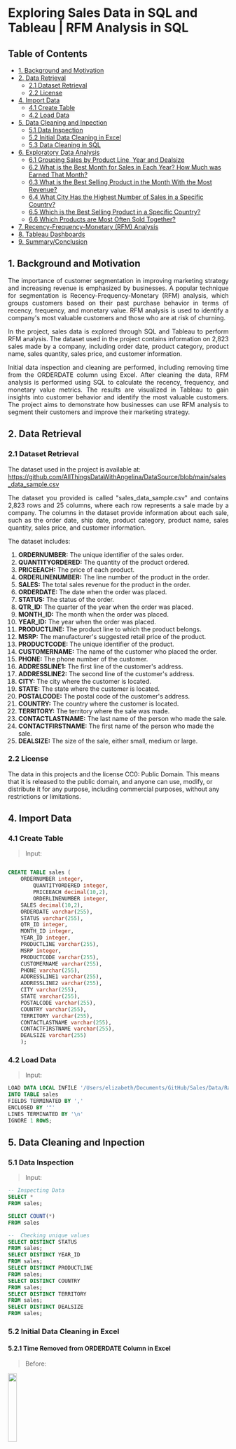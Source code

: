 # Exploring Sales Data in SQL and Tableau | RFM Analysis in SQL

## Table of Contents
- [1. Background and Motivation](#1-background-and-motivation)
- [2. Data Retrieval](#2-data-retrieval)
  * [2.1 Dataset Retrieval](#21-dataset-retrieval)
  * [2.2 License](#22-license)
- [4. Import Data](#4-import-data)
  * [4.1 Create Table](#41-create-table)
  * [4.2 Load Data](#42-load-data)
- [5. Data Cleaning and Inpection](#5-data-cleaning-and-inpection)
  * [5.1 Data Inspection](#51-data-inspection)
  * [5.2 Initial Data Cleaning in Excel](#52-initial-data-cleaning-in-excel)
  * [5.3 Data Cleaning in SQL](#53-data-cleaning-in-sql)
- [6. Exploratory Data Analysis](#6-exploratory-data-analysis)
  * [6.1 Grouping Sales by Product Line, Year and Dealsize](#61-grouping-sales-by-product-line-year-and-dealsize)
  * [6.2 What is the Best Month for Sales in Each Year? How Much was Earned That Month?](#62-what-is-the-best-month-for-sales-in-each-year-how-much-was-earned-that-month)
  * [6.3 What is the Best Selling Product in the Month With the Most Revenue?](#63-what-is-the-best-selling-product-in-the-month-with-the-most-revenue)
  * [6.4 What City Has the Highest Number of Sales in a Specific Country?](#64-what-city-has-the-highest-number-of-sales-in-a-specific-country)
  * [6.5 Which is the Best Selling Product in a Specific Country?](#65-which-is-the-best-selling-product-in-a-specific-country)
  * [6.6 Which Products are Most Often Sold Together?](#66-which-products-are-most-often-sold-together)
- [7. Recency-Frequency-Monetary (RFM) Analysis](#7-recency-frequency-monetary-rfm-analysis)
- [8. Tableau Dashboards](#8-tableau-dashboards)
- [9. Summary/Conclusion](#9-summaryconclusion)

## 1. Background and Motivation
<p align = "justify">
The importance of customer segmentation in improving marketing strategy and increasing revenue is emphasized by businesses. A popular technique for segmentation is Recency-Frequency-Monetary (RFM) analysis, which groups customers based on their past purchase behavior in terms of recency, frequency, and monetary value. RFM analysis is used to identify a company's most valuable customers and those who are at risk of churning.
	</p>
<p align = "justify">
In the project, sales data is explored through SQL and Tableau to perform RFM analysis. The dataset used in the project contains information on 2,823 sales made by a company, including order date, product category, product name, sales quantity, sales price, and customer information. 
	</p>
<p align = "justify">
Initial data inspection and cleaning are performed, including removing time from the ORDERDATE column using Excel. After cleaning the data, RFM analysis is performed using SQL to calculate the recency, frequency, and monetary value metrics. The results are visualized in Tableau to gain insights into customer behavior and identify the most valuable customers. The project aims to demonstrate how businesses can use RFM analysis to segment their customers and improve their marketing strategy.
	</p>
 
## 2. Data Retrieval

### 2.1 Dataset Retrieval
The dataset used in the project is available at: https://github.com/AllThingsDataWithAngelina/DataSource/blob/main/sales_data_sample.csv
<p align = "justify">
The dataset you provided is called "sales_data_sample.csv" and contains 2,823 rows and 25 columns, where each row represents a sale made by a company. The columns in the dataset provide information about each sale, such as the order date, ship date, product category, product name, sales quantity, sales price, and customer information.
</p>

The dataset includes:

1. **ORDERNUMBER:** The unique identifier of the sales order.
2. **QUANTITYORDERED:** The quantity of the product ordered.
3. **PRICEEACH:** The price of each product.
4. **ORDERLINENUMBER:** The line number of the product in the order.
5. **SALES:** The total sales revenue for the product in the order.
6. **ORDERDATE:** The date when the order was placed.
7. **STATUS:** The status of the order.
8. **QTR_ID:** The quarter of the year when the order was placed.
9. **MONTH_ID:** The month when the order was placed.
10. **YEAR_ID:** The year when the order was placed.
11. **PRODUCTLINE:** The product line to which the product belongs.
12. **MSRP:** The manufacturer's suggested retail price of the product.
13. **PRODUCTCODE:** The unique identifier of the product.
14. **CUSTOMERNAME:** The name of the customer who placed the order.
15. **PHONE:** The phone number of the customer.
16. **ADDRESSLINE1:** The first line of the customer's address.
17. **ADDRESSLINE2:** The second line of the customer's address.
18. **CITY:** The city where the customer is located.
19. **STATE:** The state where the customer is located.
20. **POSTALCODE:** The postal code of the customer's address.
21. **COUNTRY:** The country where the customer is located.
22. **TERRITORY:** The territory where the sale was made.
23. **CONTACTLASTNAME:** The last name of the person who made the sale.
24. **CONTACTFIRSTNAME:** The first name of the person who made the sale.
25. **DEALSIZE:** The size of the sale, either small, medium or large.

### 2.2 License
The data in this projects and the license CC0: Public Domain. This means that it is released to the public domain, and anyone can use, modify, or distribute it for any purpose, including commercial purposes, without any restrictions or limitations.

## 4. Import Data
### 4.1 Create Table
> Input:
``` sql

CREATE TABLE sales (
	ORDERNUMBER integer,
        QUANTITYORDERED	integer,
        PRICEEACH decimal(10,2),
        ORDERLINENUMBER integer,
	SALES decimal(10,2),
	ORDERDATE varchar(255),
	STATUS varchar(255),
	QTR_ID integer,
	MONTH_ID integer,
	YEAR_ID integer,
	PRODUCTLINE varchar(255),
	MSRP integer,
	PRODUCTCODE varchar(255),
	CUSTOMERNAME varchar(255),
	PHONE varchar(255),
	ADDRESSLINE1 varchar(255),
	ADDRESSLINE2 varchar(255),
	CITY varchar(255),
	STATE varchar(255),
	POSTALCODE varchar(255),
	COUNTRY varchar(255),
	TERRITORY varchar(255),
	CONTACTLASTNAME varchar(255),
	CONTACTFIRSTNAME varchar(255),
	DEALSIZE varchar(255)
    );
```
### 4.2 Load Data
> Input:
``` sql
LOAD DATA LOCAL INFILE '/Users/elizabeth/Documents/GitHub/Sales/Data/Raw/Sales Data.csv'
INTO TABLE sales
FIELDS TERMINATED BY ',' 
ENCLOSED BY '"'
LINES TERMINATED BY '\n'
IGNORE 1 ROWS;
```

## 5. Data Cleaning and Inpection
### 5.1 Data Inspection
> Input:
``` sql
-- Inspecting Data
SELECT *
FROM sales;

SELECT COUNT(*)
FROM sales

--  Checking unique values
SELECT DISTINCT STATUS 
FROM sales;
SELECT DISTINCT YEAR_ID
FROM sales;
SELECT DISTINCT PRODUCTLINE 
FROM sales;
SELECT DISTINCT COUNTRY 
FROM sales;
SELECT DISTINCT TERRITORY
FROM sales;
SELECT DISTINCT DEALSIZE
FROM sales;
```
### 5.2 Initial Data Cleaning in Excel
#### 5.2.1 Time Removed from ORDERDATE Column in Excel
> Before:
<p align = "left">
  <img src="https://user-images.githubusercontent.com/128324837/231852725-e515f12e-1e51-4718-a56e-c6f02a294be7.png" width=20% height=20%>
</p>

> After:

<p align = "left">
  <img src="https://user-images.githubusercontent.com/128324837/231853253-52fbbb35-3b12-4146-b8b6-04c3e83d72d2.png" width=20% height=20%>
</p>

#### 5.2.2 \N Added to the Blanks
> Before:
<p align = "left">
  <img src="https://user-images.githubusercontent.com/128324837/231854581-02cdd078-cc8a-4f1b-a8f1-d5b6264e92fc.png" width=20% height=20%>
</p>

> After: 
<p align = "left">
  <img src="https://user-images.githubusercontent.com/128324837/231854678-d523d9f7-7b1a-4075-a27a-e593f48a89b9.png" width=20% height=20%>
</p>

### 5.3 Data Cleaning in SQL
#### 5.3.1 Standardize Date Format
> Input:
``` sql
SELECT ORDERDATE
FROM sales
LIMIT 10;

-- Change format from dd/mm/yyyy to yyyy-mm-dd
UPDATE sales
SET ORDERDATE = STR_TO_DATE(ORDERDATE, '%m/%d/%Y');

-- Change datatype from varchar to date
ALTER TABLE sales
MODIFY COLUMN ORDERDATE date;

SELECT ORDERDATE
FROM sales
LIMIT 10;
```
## 6. Exploratory Data Analysis
### 6.1 Grouping Sales by Product Line, Year and Dealsize
> Input:
``` sql
SELECT PRODUCTLINE, SUM(SALES) AS Revenue
FROM sales
GROUP BY 1
ORDER BY 2 DESC;

SELECT YEAR_ID, SUM(SALES) AS Revenue
FROM sales
GROUP BY 1
ORDER BY 2 DESC;

SELECT DEALSIZE, SUM(SALES) AS Revenue
FROM sales
GROUP BY 1
ORDER BY 2 DESC;
```
### 6.2 What is the Best Month for Sales in Each Year? How Much was Earned That Month? 
> Input:
``` sql
SELECT  MONTH_ID, SUM(SALES) AS Revenue, COUNT(ORDERNUMBER) AS Frequency
FROM sales
WHERE YEAR_ID = 2003 
GROUP BY 1
ORDER BY 2 DESC;

SELECT  MONTH_ID, SUM(SALES) AS Revenue, COUNT(ORDERNUMBER) AS Frequency
FROM sales
WHERE YEAR_ID = 2004
GROUP BY 1
ORDER BY 2 DESC;
```
### 6.3 What is the Best Selling Product in the Month With the Most Revenue?
> Input:
``` sql
-- November Seems to Be the Month With the Most Revenue, What Product Do They Sell in November?

SELECT  MONTH_ID, PRODUCTLINE, SUM(SALES) AS Revenue, COUNT(ORDERNUMBER) AS Frequency
FROM sales
WHERE YEAR_ID LIKE "2003" AND MONTH_ID = 11
GROUP BY 1,2
ORDER BY 3 DESC;

SELECT  MONTH_ID, PRODUCTLINE, SUM(SALES) AS Revenue, COUNT(ORDERNUMBER) AS Frequency
FROM sales
WHERE YEAR_ID LIKE "2004" AND MONTH_ID = 11
GROUP BY 1,2
ORDER BY 3 DESC;
```

### 6.4 What City Has the Highest Number of Sales in a Specific Country?
> Input:
``` sql
-- Let's Take the UK for Example:
SELECT CITY, SUM(SALES) Revenue
FROM sales
WHERE COUNTRY = 'UK'
GROUP BY 1
ORDER BY 2 DESC;
```
### 6.5 Which is the Best Selling Product in a Specific Country?
> Input:
``` sql
-- Let's Take the USA for Example:
SELECT COUNTRY, PRODUCTLINE, SUM(SALES) Revenue
FROM sales
WHERE COUNTRY = 'USA'
GROUP BY 1,2
ORDER BY 3 DESC;
```
### 6.6 Which Products are Most Often Sold Together? 
> Input:
```sql
SELECT DISTINCT s1.ORDERNUMBER, GROUP_CONCAT(s2.PRODUCTCODE SEPARATOR ',') AS ProductCodes
FROM sales s1
JOIN sales s2 ON s1.ORDERNUMBER = s2.ORDERNUMBER
WHERE s1.STATUS = 'Shipped' AND s2.ORDERNUMBER IN (
  SELECT m.ORDERNUMBER
  FROM (
    SELECT ORDERNUMBER, COUNT(*) AS rn
    FROM sales
    WHERE STATUS = 'Shipped'
    GROUP BY ORDERNUMBER
  ) m
  WHERE m.rn = 3
)
GROUP BY s1.ORDERNUMBER
ORDER BY ProductCodes DESC;
```
## 7. Recency-Frequency-Monetary (RFM) Analysis
Who is the company's best customer? This could be best answered with RFM.
> Input:
``` sql
SELECT
	CUSTOMERNAME, 
	SUM(SALES) AS MonetaryValue,
	AVG(SALES) AS AvgMonetaryValue,
	COUNT(ORDERNUMBER) AS Frequency,
	MAX(ORDERDATE) last_order_date,
	(select MAX(ORDERDATE) FROM sales) AS max_order_date,
	DATEDIFF((select MAX(ORDERDATE) FROM sales),MAX(ORDERDATE)) AS Recency
FROM sales
GROUP BY CUSTOMERNAME;

WITH RFM AS (
	SELECT
		CUSTOMERNAME, 
		SUM(SALES) AS MonetaryValue,
		AVG(SALES) AS AvgMonetaryValue,
		COUNT(ORDERNUMBER) AS Frequency,
		MAX(ORDERDATE) last_order_date,
		(select MAX(ORDERDATE) FROM sales) AS max_order_date,
		DATEDIFF((select MAX(ORDERDATE) FROM sales),MAX(ORDERDATE)) AS Recency
	FROM sales
	GROUP BY CUSTOMERNAME
)
SELECT r.*,
	NTILE(4) OVER (ORDER BY Recency DESC) AS rfm_recency,
	NTILE(4) OVER (ORDER BY Frequency) AS rfm_frequency,
	NTILE(4) OVER (ORDER BY AVGMonetaryValue) AS rfm_monetary
FROM RFM r;


CREATE TEMPORARY TABLE rfm_temp (
    CUSTOMERNAME varchar(255),
    MonetaryValue decimal(10,2),
    AvgMonetaryValue decimal(10,2),
    Frequency integer,
    last_order_date date,
    max_order_date date,
    Recency integer,
    rfm_recency integer,
    rfm_frequency integer,
    rfm_monetary integer,
    rfm_cell integer
);

INSERT INTO rfm_temp
WITH RFM AS (
    SELECT
        CUSTOMERNAME, 
        SUM(SALES) AS MonetaryValue,
        AVG(SALES) AS AvgMonetaryValue,
        COUNT(ORDERNUMBER) AS Frequency,
        MAX(ORDERDATE) last_order_date,
        (SELECT MAX(ORDERDATE) FROM sales) AS max_order_date,
        DATEDIFF((SELECT MAX(ORDERDATE) FROM sales), MAX(ORDERDATE)) AS Recency
    FROM sales
    GROUP BY CUSTOMERNAME
), RFM_CALC AS (
    SELECT 
        r.*, 
        NTILE(4) OVER (ORDER BY Recency DESC) AS rfm_recency,
        NTILE(4) OVER (ORDER BY Frequency) AS rfm_frequency,
        NTILE(4) OVER (ORDER BY MonetaryValue) AS rfm_monetary
    FROM RFM r
)
SELECT 
    c.CUSTOMERNAME, 
    c.MonetaryValue, 
    c.AvgMonetaryValue, 
    c.Frequency, 
    c.last_order_date, 
    c.max_order_date, 
    c.Recency, 
    c.rfm_recency, 
    c.rfm_frequency, 
    c.rfm_monetary,
    c.rfm_recency + c.rfm_frequency + c.rfm_monetary AS rfm_cell
FROM RFM_CALC c;

SELECT CUSTOMERNAME, rfm_recency, rfm_frequency, rfm_monetary,
    CASE 
        WHEN rfm_cell IN (1, 2, 5, 6, 9, 10, 13, 14) THEN 'lost_customers'
        WHEN rfm_cell IN (11, 12, 15, 16, 20, 21, 24, 25) THEN 'slipping_away'
        WHEN rfm_cell IN (3, 4, 7) THEN 'new_customers'
        WHEN rfm_cell IN (17, 18, 22, 23) THEN 'potential_churners'
        WHEN rfm_cell IN (8, 19) THEN 'active'
        WHEN rfm_cell IN (26, 27, 30, 31) THEN 'loyal'
    END AS rfm_segment
FROM rfm_temp;
```
## 8. Tableau Dashboards
The Tableau Dashboards for each of the above results can be found here: https://public.tableau.com/app/profile/liz.s

## 9. Summary/Conclusion
<p align = "justify">
In conclusion, this project aimed to explore the Recency-Frequency-Monetary (RFM) analysis technique, which is a customer segmentation technique that groups customers based on their recency, frequency, and monetary value metrics. The project retrieved a dataset from a GitHub repository, cleaned the data, and imported it into a SQL database. Exploratory data analysis (EDA) was performed to understand the data better. Then RFM was carried out. Overall, this project provided a useful introduction to the RFM analysis technique and demonstrated its implementation in SQL and Tableau.
	</p>
